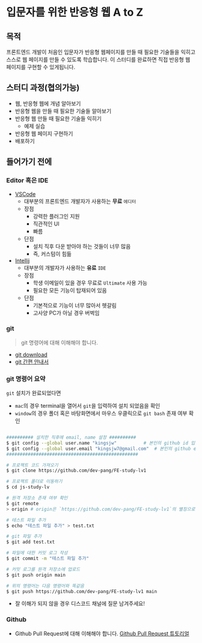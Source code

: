 # 입문자를 위한 반응형 웹 A to Z

## 목적

프론트엔드 개발이 처음인 입문자가 반응형 웹페이지를 만들 때 필요한 기술들을 익히고 스스로 웹 페이지를 만들 수 있도록 학습합니다.
이 스터디를 완료하면 직접 반응형 웹 페이지를 구현할 수 있게됩니다.

## 스터디 과정(협의가능)
- 웹, 반응형 웹에 개념 알아보기
- 반응형 웹을 만들 때 필요한 기술들 알아보기
- 반응형 웹 만들 때 필요한 기술들 익히기
  - 예제 실습
- 반응형 웹 페이지 구현하기
- 배포하기

## 들어가기 전에
### Editor 혹은 IDE

- [VSCode](https://code.visualstudio.com/)
  - 대부분의 프론트엔드 개발자가 사용하는 **무료** `에디터`
  - 장점
    - 강력한 플러그인 지원
    - 직관적인 UI
    - 빠름
  - 단점
    - 설치 직후 다운 받아야 하는 것들이 너무 많음
    - 즉, 커스텀이 힘듦
- [Intellij](https://www.jetbrains.com/ko-kr/idea/)
  - 대부분의 개발자가 사용하는 **유료** `IDE`
  - 장점
    - 학생 이메일이 있을 경우 무료로 `Ultimate` 사용 가능
    - 필요한 모든 기능이 탑재되어 있음
  - 단점
    - 기본적으로 기능이 너무 많아서 헷갈림
    - 고사양 PC가 아닐 경우 버벅임

### git

> git 명령어에 대해 이해해야 합니다.

- [git download](https://git-scm.com/)
- [git 간편 안내서](https://rogerdudler.github.io/git-guide/index.ko.html)

### git 명령어 요약

`git` 설치가 완료되었다면

- `mac`의 경우 terminal을 열어서 `git`을 입력하여 설치 되었음을 확인 
- `window`의 경우 폴더 혹은 바탕화면에서 마우스 우클릭으로 `git bash` 존재 여부 확인

```bash

########## 설치한 직후에 email, name 설정 ##########
$ git config --global user.name "kingsjw"          # 본인의 github id 입력
$ git config --global user.email "kingsjw7@gmail.com"  # 본인의 github email 입력
#################################################

# 프로젝트 코드 가져오기
$ git clone https://github.com/dev-pang/FE-study-lv1

# 프로젝트 폴더로 이동하기
$ cd js-study-lv

# 원격 저장소 존재 여부 확인
$ git remote  
> origin # origin은 `https://github.com/dev-pang/FE-study-lv1`의 별칭으로 등록된 원격 저장소

# 테스트 파일 추가 
$ echo "테스트 파일 추가" > test.txt

# git 파일 추가 
$ git add test.txt

# 파일에 대한 커밋 로그 작성
$ git commit -m "테스트 파일 추가"

# 커밋 로그를 원격 저장소에 업로드
$ git push origin main

# 위의 명령어는 다음 명령어와 똑같음
$ git push https://github.com/dev-pang/FE-study-lv1 main
```
* 잘 이해가 되지 않을 경우 디스코드 채널에 질문 남겨주세요!

### Github
- Github Pull Request에 대해 이해해야 합니다.
[Github Pull Request 튜토리얼](https://chanhuiseok.github.io/posts/git-3/)
